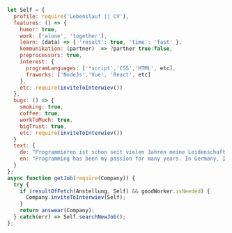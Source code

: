 ﻿```javascript
let Self = {
  profile: require('Lebenslauf || CV'),
  features: () => {
    humor: true,
    work: ['alone', 'together'],
    learn: (data) => { 'result': true, 'time': 'fast' },
    kommunikation: (partner)  => ?partner true:false,
    preprocessors: true,
    interest: {
      programLanguages: ['*script','CSS','HTML', etc],
      fraworks: ['NodeJs','Vue', 'React', etc]
    },
    etc: require(inviteToInterwiev())
  },
  bugs: () => {
    smoking: true,
    coffee: true,
    workToMuch: true,
    bigTrust: true,
    etc: require(inviteToInterwiev())
  }
  text: {
    de: "Programmieren ist schon seit vielen Jahren meine Leidenschaft. In Deutschland habe ich zunächst zur Finanzierung meines Lebensunterhaltes ,als Elektriker, gearbeitet und nebenbei programmiert. 2014 habe ich  mich dann entschlossen die Ausbildung als Anwendungsentwickler zu machen, um zukünftig hauptberuflich als Programmierer arbeiten zu können. Nach mehreren Praktikas und freiberuflichen Tätigkeiten freue ich mich nun auf eine feste Anstellung als Programmierer.",
    en: "Programming has been my passion for many years. In Germany, I initially worked to finance my livelihood, as an electrician, and programmed by the way. In 2014, I decided to do the training as an application developer in order to be able to work as a full-time programmer in the future. After several internships and freelance work, I am now looking forward to a permanent position as a programmer."
  }
};
async function getJob(require(Company)) {
  try {
    if (resultOfFetch(Anstellung, Self) && goodWorker.isNeeded) {
      Company.inviteToInterwiev(Self);
    }
    return answear(Company);
  } catch(err) => Self.searchNewJob();
};
```